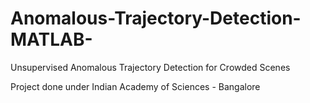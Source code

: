 # Anomalous-Trajectory-Detection-MATLAB-
Unsupervised Anomalous Trajectory Detection for Crowded Scenes

Project done under Indian Academy of Sciences - Bangalore
